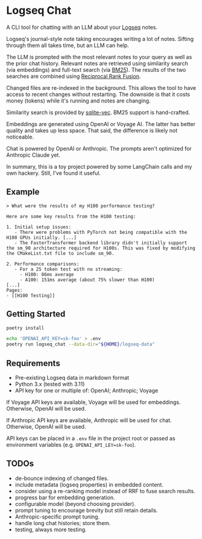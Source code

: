 # Logseq Chat

A CLI tool for chatting with an LLM about your [Logseq](https://logseq.com/) notes.

Logseq's journal-style note taking encourages writing a lot of notes.
Sifting through them all takes time, but an LLM can help.

The LLM is prompted with the most relevant notes to your query as well as the prior chat history.
Relevant notes are retrieved using similarity search (via embeddings) and full-text search (via [BM25](https://en.wikipedia.org/wiki/Okapi_BM25)).
The results of the two searches are combined using [Reciprocal Rank Fusion](https://plg.uwaterloo.ca/~gvcormac/cormacksigir09-rrf.pdf).

Changed files are re-indexed in the background. This allows the tool to have access to recent changes without restarting.
The downside is that it costs money (tokens) while it's running and notes are changing.

Similarity search is provided by [sqlite-vec](https://alexgarcia.xyz/sqlite-vec/). BM25 support is hand-crafted.

Embeddings are generated using OpenAI or Voyage AI. The latter has better quality and takes up less space. That said, the difference is likely not noticeable.

Chat is powered by OpenAI or Anthropic. The prompts aren't optimized for Anthropic Claude yet.

In summary, this is a toy project powered by some LangChain calls and my own hackery. Still, I've found it useful.

## Example

```text
> What were the results of my H100 performance testing?

Here are some key results from the H100 testing:

1. Initial setup issues:
   - There were problems with PyTorch not being compatible with the H100 GPUs initially. [...]
   - The FasterTransformer backend library didn't initially support the sm_90 architecture required for H100s. This was fixed by modifying the CMakeList.txt file to include sm_90.

2. Performance comparisons:
   - For a 25 token test with no streaming:
     - H100: 86ms average
     - A100: 151ms average (about 75% slower than H100)
[...]
Pages:
- [[H100 Testing]]
```

## Getting Started

```bash
poetry install

echo 'OPENAI_API_KEY=sk-foo' > .env
poetry run logseq_chat --data-dir="${HOME}/logseq-data"
```

## Requirements

- Pre-existing Logseq data in markdown format
- Python 3.x (tested with 3.11)
- API key for one or multiple of: OpenAI; Anthropic; Voyage

If Voyage API keys are available, Voyage will be used for embeddings. Otherwise, OpenAI will be used.

If Anthropic API keys are available, Anthropic will be used for chat. Otherwise, OpenAI will be used.

API keys can be placed in a `.env` file in the project root or passed as environment variables (e.g. `OPENAI_API_LEY=sk-foo`).

## TODOs

- de-bounce indexing of changed files.
- include metadata (logseq properties) in embedded content.
- consider using a re-ranking model instead of RRF to fuse search results.
- progress bar for embedding generation.
- configurable model (beyond choosing provider).
- prompt tuning to encourage brevity but still retain details.
- Anthropic-specific prompt tuning.
- handle long chat histories; store them.
- testing, always more testing.
